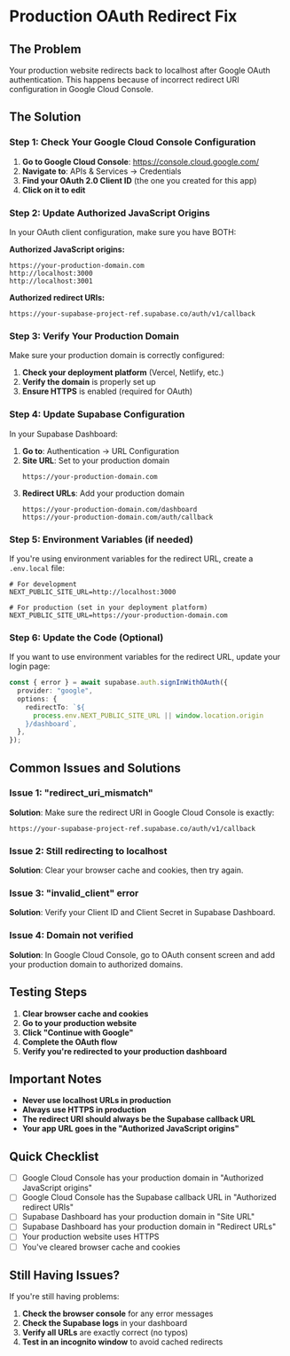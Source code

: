 # Production OAuth Redirect Fix

## The Problem

Your production website redirects back to localhost after Google OAuth authentication. This happens because of incorrect redirect URI configuration in Google Cloud Console.

## The Solution

### Step 1: Check Your Google Cloud Console Configuration

1. **Go to Google Cloud Console**: https://console.cloud.google.com/
2. **Navigate to**: APIs & Services → Credentials
3. **Find your OAuth 2.0 Client ID** (the one you created for this app)
4. **Click on it to edit**

### Step 2: Update Authorized JavaScript Origins

In your OAuth client configuration, make sure you have BOTH:

**Authorized JavaScript origins:**

```
https://your-production-domain.com
http://localhost:3000
http://localhost:3001
```

**Authorized redirect URIs:**

```
https://your-supabase-project-ref.supabase.co/auth/v1/callback
```

### Step 3: Verify Your Production Domain

Make sure your production domain is correctly configured:

1. **Check your deployment platform** (Vercel, Netlify, etc.)
2. **Verify the domain** is properly set up
3. **Ensure HTTPS** is enabled (required for OAuth)

### Step 4: Update Supabase Configuration

In your Supabase Dashboard:

1. **Go to**: Authentication → URL Configuration
2. **Site URL**: Set to your production domain
   ```
   https://your-production-domain.com
   ```
3. **Redirect URLs**: Add your production domain
   ```
   https://your-production-domain.com/dashboard
   https://your-production-domain.com/auth/callback
   ```

### Step 5: Environment Variables (if needed)

If you're using environment variables for the redirect URL, create a `.env.local` file:

```env
# For development
NEXT_PUBLIC_SITE_URL=http://localhost:3000

# For production (set in your deployment platform)
NEXT_PUBLIC_SITE_URL=https://your-production-domain.com
```

### Step 6: Update the Code (Optional)

If you want to use environment variables for the redirect URL, update your login page:

```typescript
const { error } = await supabase.auth.signInWithOAuth({
  provider: "google",
  options: {
    redirectTo: `${
      process.env.NEXT_PUBLIC_SITE_URL || window.location.origin
    }/dashboard`,
  },
});
```

## Common Issues and Solutions

### Issue 1: "redirect_uri_mismatch"

**Solution**: Make sure the redirect URI in Google Cloud Console is exactly:

```
https://your-supabase-project-ref.supabase.co/auth/v1/callback
```

### Issue 2: Still redirecting to localhost

**Solution**: Clear your browser cache and cookies, then try again.

### Issue 3: "invalid_client" error

**Solution**: Verify your Client ID and Client Secret in Supabase Dashboard.

### Issue 4: Domain not verified

**Solution**: In Google Cloud Console, go to OAuth consent screen and add your production domain to authorized domains.

## Testing Steps

1. **Clear browser cache and cookies**
2. **Go to your production website**
3. **Click "Continue with Google"**
4. **Complete the OAuth flow**
5. **Verify you're redirected to your production dashboard**

## Important Notes

- **Never use localhost URLs in production**
- **Always use HTTPS in production**
- **The redirect URI should always be the Supabase callback URL**
- **Your app URL goes in the "Authorized JavaScript origins"**

## Quick Checklist

- [ ] Google Cloud Console has your production domain in "Authorized JavaScript origins"
- [ ] Google Cloud Console has the Supabase callback URL in "Authorized redirect URIs"
- [ ] Supabase Dashboard has your production domain in "Site URL"
- [ ] Supabase Dashboard has your production domain in "Redirect URLs"
- [ ] Your production website uses HTTPS
- [ ] You've cleared browser cache and cookies

## Still Having Issues?

If you're still having problems:

1. **Check the browser console** for any error messages
2. **Check the Supabase logs** in your dashboard
3. **Verify all URLs** are exactly correct (no typos)
4. **Test in an incognito window** to avoid cached redirects
